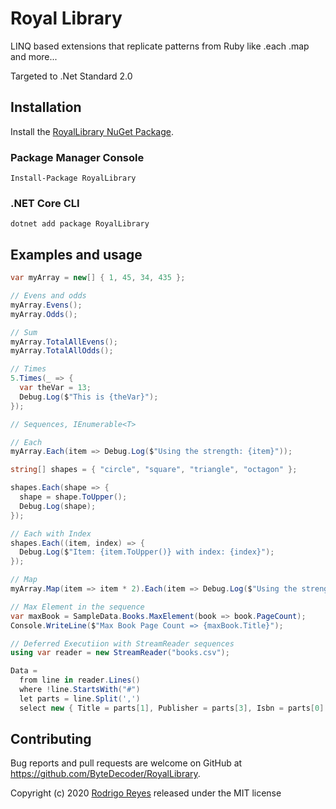 # Royal Library

LINQ based extensions that replicate patterns from Ruby like .each .map and more...

Targeted to .Net Standard 2.0

## Installation

Install the [RoyalLibrary NuGet Package](https://www.nuget.org/packages/RoyalLibrary).

### Package Manager Console

```
Install-Package RoyalLibrary
```

### .NET Core CLI

```
dotnet add package RoyalLibrary
```

## Examples and usage

```csharp
var myArray = new[] { 1, 45, 34, 435 };

// Evens and odds
myArray.Evens();
myArray.Odds();

// Sum
myArray.TotalAllEvens();
myArray.TotalAllOdds();

// Times
5.Times(_ => {
  var theVar = 13;
  Debug.Log($"This is {theVar}");
});

// Sequences, IEnumerable<T>

// Each
myArray.Each(item => Debug.Log($"Using the strength: {item}"));

string[] shapes = { "circle", "square", "triangle", "octagon" };

shapes.Each(shape => {
  shape = shape.ToUpper();
  Debug.Log(shape);
});

// Each with Index
shapes.Each((item, index) => {
  Debug.Log($"Item: {item.ToUpper()} with index: {index}");
});

// Map
myArray.Map(item => item * 2).Each(item => Debug.Log($"Using the strength doubled: {item}"));

// Max Element in the sequence
var maxBook = SampleData.Books.MaxElement(book => book.PageCount);
Console.WriteLine($"Max Book Page Count => {maxBook.Title}");

// Deferred Executiion with StreamReader sequences
using var reader = new StreamReader("books.csv");

Data =
  from line in reader.Lines()
  where !line.StartsWith("#")
  let parts = line.Split(',')
  select new { Title = parts[1], Publisher = parts[3], Isbn = parts[0] };
```

## Contributing

Bug reports and pull requests are welcome on GitHub at https://github.com/ByteDecoder/RoyalLibrary.


Copyright (c) 2020 [Rodrigo Reyes](https://twitter.com/bytedecoder) released under the MIT license
